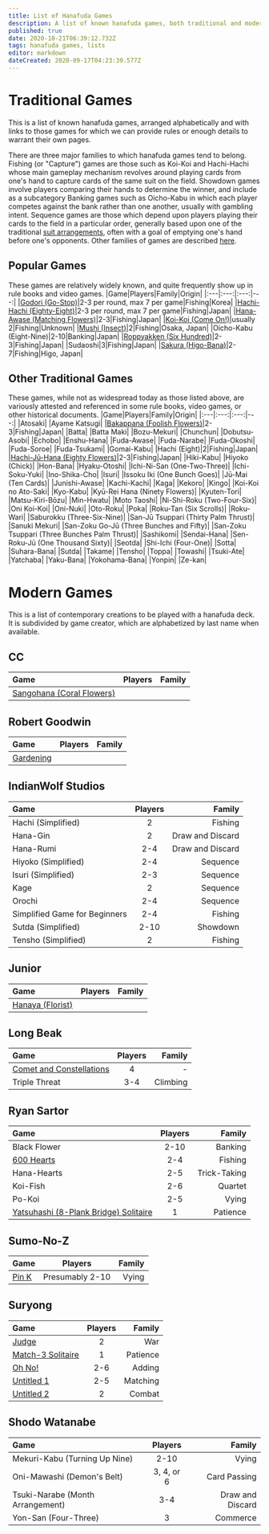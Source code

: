 ```yaml
---
title: List of Hanafuda Games
description: A list of known hanafuda games, both traditional and modern.
published: true
date: 2020-10-21T06:39:12.732Z
tags: hanafuda games, lists
editor: markdown
dateCreated: 2020-09-17T04:23:39.577Z
---
```


# Traditional Games
This is a list of known hanafuda games, arranged alphabetically and with links to those games for which we can provide rules or enough details to warrant their own pages.

There are three major families to which hanafuda games tend to belong. Fishing (or "Capture") games are those such as Koi-Koi and Hachi-Hachi whose main gameplay mechanism revolves around playing cards from one's hand to capture cards of the same suit on the field. Showdown games involve players comparing their hands to determine the winner, and include as a subcategory Banking games such as Oicho-Kabu in which each player competes against the bank rather than one another, usually with gambling intent. Sequence games are those which depend upon players playing their cards to the field in a particular order, generally based upon one of the traditional [suit arrangements](/en/hanafuda/suits#arrangement-of-suits), often with a goal of emptying one's hand before one's opponents. Other families of games are described [here](https://www.pagat.com/class/#mechanism).
## Popular Games
These games are relatively widely known, and quite frequently show up in rule books and video games.
|Game|Players|Family|Origin|
|:---|:---:|:---:|---:|
|[Godori (Go-Stop)](/en/hanafuda/games/go-stop)|2-3 per round, max 7 per game|Fishing|Korea|
|[Hachi-Hachi (Eighty-Eight)](/en/hanafuda/games/hachi-hachi)|2-3 per round, max 7 per game|Fishing|Japan|
|[Hana-Awase (Matching Flowers)](/en/hanafuda/games/hana-awase)|2-3|Fishing|Japan|
|[Koi-Koi (Come On!)](/en/hanafuda/games/koi-koi)|usually 2|Fishing|Unknown|
|[Mushi (Insect)](/en/hanafuda/games/mushi)|2|Fishing|Osaka, Japan|
|Oicho-Kabu (Eight-Nine)|2-10|Banking|Japan|
|[Roppyakken (Six Hundred)](/en/hanafuda/games/roppyakken)|2-3|Fishing|Japan|
|Sudaoshi|3|Fishing|Japan|
|[Sakura (Higo-Bana)](/en/hanafuda/games/sakura)|2-7|Fishing|Higo, Japan|
## Other Traditional Games
These games, while not as widespread today as those listed above, are variously attested and referenced in some rule books, video games, or other historical documents.
|Game|Players|Family|Origin|
|:---|:---:|:---:|---:|
|Atosaki|
|Ayame Katsugi|
|[Bakappana (Foolish Flowers)](/en/hanafuda/games/bakappana)|2-3|Fishing|Japan|
|Batta|
|Batta Maki|
|Bozu-Mekuri|
|Chunchun|
|Dobutsu-Asobi|
|Echobo|
|Enshu-Hana|
|Fuda-Awase|
|Fuda-Narabe|
|Fuda-Okoshi|
|Fuda-Soroe|
|Fuda-Tsukami|
|Gomai-Kabu|
|Hachi (Eight)|2|Fishing|Japan|
|[Hachi-Jū-Hana (Eighty Flowers)](/en/hanafuda/games/hachi-juu-hana)|2-3|Fishing|Japan|
|Hiki-Kabu|
|Hiyoko (Chick)|
|Hon-Bana|
|Hyaku-Otoshi|
|Ichi-Ni-San (One-Two-Three)|
|Ichi-Soku-Yuki|
|Ino-Shika-Cho|
|Isuri|
|Issoku Iki (One Bunch Goes)|
|Jū-Mai (Ten Cards)|
|Junishi-Awase|
|Kachi-Kachi|
|Kaga|
|Kekoro|
|Kingo|
|Koi-Koi no Ato-Saki|
|Kyo-Kabu|
|Kyū-Rei Hana (Ninety Flowers)|
|Kyuten-Tori|
|Matsu-Kiri-Bōzu|
|Min-Hwatu|
|Moto Taoshi|
|Ni-Shi-Roku (Two-Four-Six)|
|Oni Koi-Koi|
|Oni-Nuki|
|Oto-Roku|
|Poka|
|Roku-Tan (Six Scrolls)|
|Roku-Wari|
|Saburokku (Three-Six-Nine)|
|San-Jū Tsuppari (Thirty Palm Thrust)|
|Sanuki Mekuri|
|San-Zoku Go-Jū (Three Bunches and Fifty)|
|San-Zoku Tsuppari (Three Bunches Palm Thrust)|
|Sashikomi|
|Sendai-Hana|
|Sen-Roku-Jū (One Thousand Sixty)|
|Seotda|
|Shi-Ichi (Four-One)|
|Sotta|
|Suhara-Bana|
|Sutda|
|Takame|
|Tensho|
|Toppa|
|Towashi|
|Tsuki-Ate|
|Yatchaba|
|Yaku-Bana|
|Yokohama-Bana|
|Yonpin|
|Ze-kan|

# Modern Games
This is a list of contemporary creations to be played with a hanafuda deck. It is subdivided by game creator, which are alphabetized by last name when available.
## CC
|Game|Players|Family|
|:---|:---:|---:|
|[Sangohana (Coral Flowers)](http://cartacc.g1.xrea.com/sangohana.html)
## Robert Goodwin
|Game|Players|Family|
|:---|:---:|---:|
|[Gardening](/newgames/robert_goodwin_-_gardening.pdf)
## IndianWolf Studios
|Game|Players|Family|
|:---|:---:|---:|
|Hachi (Simplified)|2|Fishing|
|Hana-Gin|2|Draw and Discard|
|Hana-Rumi|2-4|Draw and Discard|
|Hiyoko (Simplified)|2-4|Sequence|
|Isuri (Simplified)|2-3|Sequence|
|Kage|2|Sequence|
|Orochi|2-4|Sequence|
|Simplified Game for Beginners|2-4|Fishing|
|Sutda (Simplified)|2-10|Showdown|
|Tensho (Simplified)|2|Fishing|
## Junior
|Game|Players|Family|
|:---|:---:|---:|
|[Hanaya (Florist)](/how_to_play_hanaya.pdf)
## Long Beak
|Game|Players|Family|
|:---|:---:|---:|
|[Comet and Constellations](/comet__constellations_v4.0.pdf)|4|-|
|Triple Threat|3-4|Climbing|
## Ryan Sartor
|Game|Players|Family|
|:---|:---:|---:|
|Black Flower|2-10|Banking|
|[600 Hearts](/newgames/600_hearts_v2.1.pdf)|2-4|Fishing|
|Hana-Hearts|2-5|Trick-Taking|
|Koi-Fish|2-6|Quartet|
|Po-Koi|2-5|Vying|
|[Yatsuhashi (8-Plank Bridge) Solitaire](/newgames/yatsuhashi_solitaire_v1.2.pdf)|1|Patience|
## Sumo-No-Z
|Game|Players|Family|
|:---|:---:|---:|
|[Pin K](/newgames/new_game_-_sumo-no-z.pdf)|Presumably 2-10|Vying|
## Suryong
|Game|Players|Family|
|:---|:---:|---:|
|[Judge](/judge_v1.1.pdf)|2|War|
|[Match-3 Solitaire](/match_3_solitaire.pdf)|1|Patience|
|[Oh No!](/70_no_oh_no_v2.pdf)|2-6|Adding|
|[Untitled 1](/this_is_some_game_that_i_made_up.pdf)|2-5|Matching|
|[Untitled 2](/untitled_2.pdf)|2|Combat|
## Shodo Watanabe
|Game|Players|Family|
|:---|:---:|---:|
|Mekuri-Kabu (Turning Up Nine)|2-10|Vying|
|Oni-Mawashi (Demon's Belt)|3, 4, or 6|Card Passing|
|Tsuki-Narabe (Month Arrangement)|3-4|Draw and Discard|
|Yon-San (Four-Three)|3|Commerce|